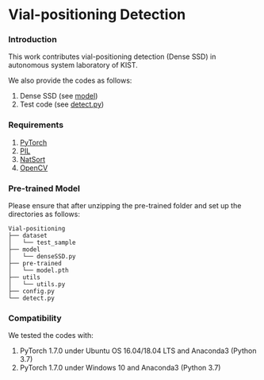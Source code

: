 # Vial-positioning Detection

### Introduction
This work contributes vial-positioning detection (Dense SSD) in autonomous system laboratory of KIST.

We also provide the codes as follows:
  1) Dense SSD (see [model](https://github.com/KIST-CSRC/vial-positioning-detection/tree/master/model))
  2) Test code (see [detect.py](https://github.com/KIST-CSRC/vial-positioning-detection/tree/main/detect.py))

### Requirements
  1) [PyTorch](https://pytorch.org/)
  2) [PIL](https://pillow.readthedocs.io/en/stable/installation.html)
  3) [NatSort](https://pypi.org/project/natsort/)
  4) [OpenCV](https://pypi.org/project/opencv-python/)

### Pre-trained Model
Please ensure that after unzipping the pre-trained folder and set up the directories as follows:
```
Vial-positioning
├── dataset
│   └── test_sample
├── model
│   └── denseSSD.py
├── pre-trained
│   └── model.pth
├── utils
│   └── utils.py
├── config.py
└── detect.py
```

### Compatibility
We tested the codes with:
  1) PyTorch 1.7.0 under Ubuntu OS 16.04/18.04 LTS and Anaconda3 (Python 3.7)
  2) PyTorch 1.7.0 under Windows 10 and Anaconda3 (Python 3.7)

